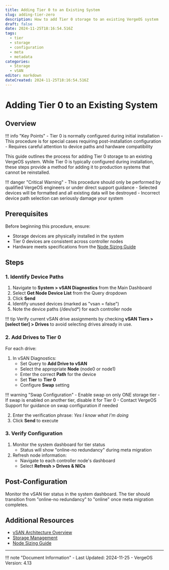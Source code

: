 ```yaml
---
title: Adding Tier 0 to an Existing System
slug: adding-tier-zero
description: How to add Tier 0 storage to an existing VergeOS system
draft: false
date: 2024-11-25T18:16:54.516Z
tags:
  - tier
  - storage
  - configuration
  - meta
  - metadata
categories:
  - Storage
  - vSAN
editor: markdown
dateCreated: 2024-11-25T18:16:54.516Z
---
```


# Adding Tier 0 to an Existing System

## Overview

!!! info "Key Points"
    - Tier 0 is normally configured during initial installation
    - This procedure is for special cases requiring post-installation configuration
    - Requires careful attention to device paths and hardware compatibility

This guide outlines the process for adding Tier 0 storage to an existing VergeOS system. While Tier 0 is typically configured during installation, these steps provide a method for adding it to production systems that cannot be reinstalled.

!!! danger "Critical Warning"
    - This procedure should only be performed by qualified VergeOS engineers or under direct support guidance
    - Selected devices will be formatted and all existing data will be destroyed
    - Incorrect device path selection can seriously damage your system

## Prerequisites

Before beginning this procedure, ensure:

- Storage devices are physically installed in the system
- Tier 0 devices are consistent across controller nodes
- Hardware meets specifications from the [Node Sizing Guide](/implementation-guide/sizing/)

## Steps

### 1. Identify Device Paths

1. Navigate to **System > vSAN Diagnostics** from the Main Dashboard
2. Select **Get Node Device List** from the Query dropdown
3. Click **Send**
4. Identify unused devices (marked as "vsan = false")
5. Note the device paths (/dev/sd*) for each controller node

!!! tip 
    Verify current vSAN drive assignments by checking **vSAN Tiers > [select tier] > Drives** to avoid selecting drives already in use.

### 2. Add Drives to Tier 0

For each drive:

1. In vSAN Diagnostics:
   - Set Query to **Add Drive to vSAN**
   - Select the appropriate **Node** (node0 or node1)
   - Enter the correct **Path** for the device
   - Set **Tier** to **Tier 0**
   - Configure **Swap** setting

!!! warning "Swap Configuration"
    - Enable swap on only ONE storage tier
    - If swap is enabled on another tier, disable it for Tier 0
    - Contact VergeOS Support for guidance on swap configuration if needed

2. Enter the verification phrase: *Yes I know what I'm doing*
3. Click **Send** to execute

### 3. Verify Configuration

1. Monitor the system dashboard for tier status
   - Status will show "online-no redundancy" during meta migration
2. Refresh node information:
   - Navigate to each controller node's dashboard
   - Select **Refresh > Drives & NICs**

## Post-Configuration

Monitor the vSAN tier status in the system dashboard. The tier should transition from "online-no redundancy" to "online" once meta migration completes.

## Additional Resources

- [vSAN Architecture Overview](/product-guide/vsanoverview/)
- [Storage Management](/product-guide/storage/)
- [Node Sizing Guide](/implementation-guide/sizing/)

---

!!! note "Document Information"
    - Last Updated: 2024-11-25
    - VergeOS Version: 4.13
